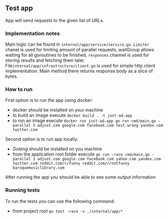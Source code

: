 ## Test app
App will send requests to the given list of URLs.  

### Implementation notes

Main logic can be found in ```internal/app/service/service.go```. ```Limiter``` chanel is used for limiting amount of parallel
requests, waitGroup allows waiting for all goroutines to be finished, ```responses``` channel is used for storing results
and fetching them later.
File```internal/app/infrastructure/client.go``` is used for simple http client implementation. Main method there returns
response body as a slice of bytes.

### How to run

First option is to run the app using docker:
- docker should be installed on your machine
- to build an image execute ```docker build . -t just-ad-app```
- to run an image execute ```docker run just-ad-app go run cmd/main.go -parallel 5 adjust.com google.com facebook.com test.wrong yandex.com twitter.com```

Second option is to run app locally:
- *Golang* should be installed on you machine
- from the application root folder execute ```go run -race cmd/main.go -parallel 3 adjust.com google.com facebook.com yahoo.com yandex.com twitter.com reddit.com/r/funny reddit.com/r/notfunny baroquemusiclibrary.com```

After running the app you should be able to see some output information

### Running tests

To run the tests you can use the following command:

- from project root ```go test -race -v ./internal/app/*```